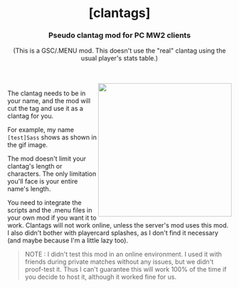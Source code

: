 <h1 align="center">[clantags]</h1> 
<h3 align="center">Pseudo clantag mod for PC MW2 clients</h3>
<p align="center">(This is a GSC/.MENU mod. This doesn't use the "real" clantag using the usual player's stats table.)</p>
<br><br><img src="https://i.gyazo.com/ddd22fd42d9dd9a071fd9bf17aac8a82.gif" width="300px" align="right">


The clantag needs to be in your name, and the mod will cut the tag and use it as a clantag for you.

For example, my name `[test]Sass` shows as shown in the gif image.

The mod doesn't limit your clantag's length or characters. The only limitation you'll face is your entire name's length.

You need to integrate the scripts and the .menu files in your own mod if you want it to work. Clantags will not work online, unless the server's mod uses this mod. I also didn't bother with playercard splashes, as I don't find it necessary (and maybe because I'm a little lazy too).

> NOTE : I didn't test this mod in an online environment. I used it with friends during private matches without any issues, but we didn't proof-test it. Thus I can't guarantee this will work 100% of the time if you decide to host it, although it worked fine for us.
